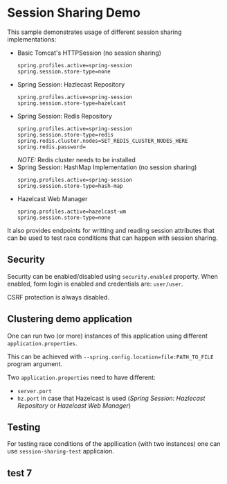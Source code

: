 # Session Sharing Demo

This sample demonstrates usage of different session sharing implementations:
* Basic Tomcat's HTTPSession (no session sharing)
  ```
  spring.profiles.active=spring-session
  spring.session.store-type=none
  ```
* Spring Session: Hazlecast Repository
  ```
  spring.profiles.active=spring-session
  spring.session.store-type=hazelcast
  ```
* Spring Session: Redis Repository
  ```
  spring.profiles.active=spring-session
  spring.session.store-type=redis
  spring.redis.cluster.nodes=SET_REDIS_CLUSTER_NODES_HERE
  spring.redis.password=
  ```
  *NOTE:* Redis cluster needs to be installed
* Spring Session: HashMap Implementation (no session sharing)
  ```
  spring.profiles.active=spring-session
  spring.session.store-type=hash-map
  ```
* Hazelcast Web Manager
  ```
  spring.profiles.active=hazelcast-wm
  spring.session.store-type=none
  ```

It also provides endpoints for writting and reading session attributes that can be used to test race conditions that can happen with session sharing.

## Security

Security can be enabled/disabled using `security.enabled` property.
When enabled, form login is enabled and credentials are: `user/user`.

CSRF protection is always disabled.

## Clustering demo application

One can run two (or more) instances of this application using different `application.properties`.

This can be achieved with `--spring.config.location=file:PATH_TO_FILE` program argument.

Two `application.properties` need to have different:

* `server.port`
* `hz.port` in case that Hazelcast is used (_Spring Session: Hazlecast Repository_ or _Hazelcast Web Manager_)

## Testing

For testing race conditions of the appllication (with two instances) one can use `session-sharing-test` applicaion.

## test 7

